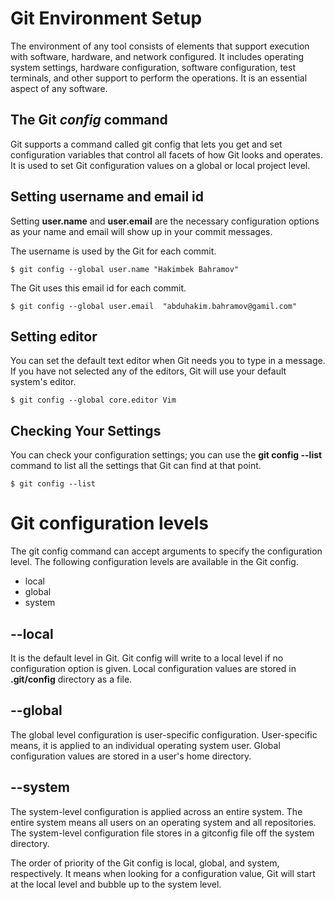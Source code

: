 # Git Environment Setup
The environment of any tool consists of elements that support execution with software, hardware, and network configured. It includes operating system settings, hardware configuration, software configuration, test terminals, and other support to perform the operations. It is an essential aspect of any software.

## The Git *config* command
Git supports a command called git config that lets you get and set configuration variables that control all facets of how Git looks and operates. It is used to set Git configuration values on a global or local project level.

## Setting username and email id
Setting **user.name** and **user.email** are the necessary configuration options as your name and email will show up in your commit messages.

The username is used by the Git for each commit.
```
$ git config --global user.name "Hakimbek Bahramov"  
```

The Git uses this email id for each commit.
```
$ git config --global user.email  "abduhakim.bahramov@gamil.com"  
```

## Setting editor
You can set the default text editor when Git needs you to type in a message. If you have not selected any of the editors, Git will use your default system's editor.

```
$ git config --global core.editor Vim  
```

## Checking Your Settings
You can check your configuration settings; you can use the **git config --list** command to list all the settings that Git can find at that point.

```
$ git config --list  
```

# Git configuration levels
The git config command can accept arguments to specify the configuration level. The following configuration levels are available in the Git config.

- local
- global
- system

## --local
It is the default level in Git. Git config will write to a local level if no configuration option is given. Local configuration values are stored in **.git/config** directory as a file.

## --global
The global level configuration is user-specific configuration. User-specific means, it is applied to an individual operating system user. Global configuration values are stored in a user's home directory.

## --system
The system-level configuration is applied across an entire system. The entire system means all users on an operating system and all repositories. The system-level configuration file stores in a gitconfig file off the system directory.

The order of priority of the Git config is local, global, and system, respectively. It means when looking for a configuration value, Git will start at the local level and bubble up to the system level.
